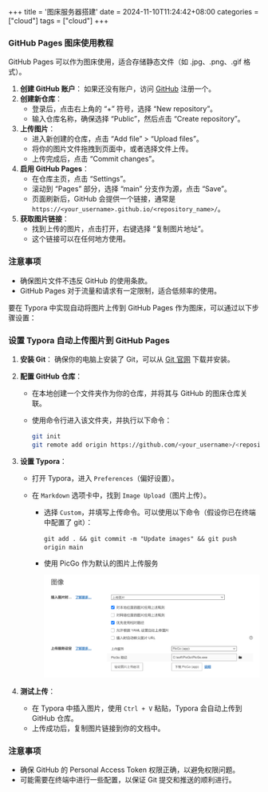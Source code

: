+++
title = '图床服务器搭建'
date = 2024-11-10T11:24:42+08:00
categories = ["cloud"]
tags = ["cloud"]
+++

### GitHub Pages 图床使用教程

GitHub Pages 可以作为图床使用，适合存储静态文件（如 .jpg、.png、.gif 格式）。

1. **创建 GitHub 账户**： 如果还没有账户，访问 [GitHub](https://github.com/) 注册一个。
2. **创建新仓库**：
   - 登录后，点击右上角的 “+” 符号，选择 “New repository”。
   - 输入仓库名称，确保选择 “Public”，然后点击 “Create repository”。
3. **上传图片**：
   - 进入新创建的仓库，点击 “Add file” > “Upload files”。
   - 将你的图片文件拖拽到页面中，或者选择文件上传。
   - 上传完成后，点击 “Commit changes”。
4. **启用 GitHub Pages**：
   - 在仓库主页，点击 “Settings”。
   - 滚动到 “Pages” 部分，选择 “main” 分支作为源，点击 “Save”。
   - 页面刷新后，GitHub 会提供一个链接，通常是 `https://<your_username>.github.io/<repository_name>/`。
5. **获取图片链接**：
   - 找到上传的图片，点击打开，右键选择 “复制图片地址”。
   - 这个链接可以在任何地方使用。

### 注意事项

- 确保图片文件不违反 GitHub 的使用条款。
- GitHub Pages 对于流量和请求有一定限制，适合低频率的使用。

要在 Typora 中实现自动将图片上传到 GitHub Pages 作为图床，可以通过以下步骤设置：

### 设置 Typora 自动上传图片到 GitHub Pages

1. **安装 Git**： 确保你的电脑上安装了 Git，可以从 [Git 官网](https://git-scm.com/) 下载并安装。

2. **配置 GitHub 仓库**：

   - 在本地创建一个文件夹作为你的仓库，并将其与 GitHub 的图床仓库关联。

   - 使用命令行进入该文件夹，并执行以下命令：

     ```bash
     git init
     git remote add origin https://github.com/<your_username>/<repository_name>.git
     ```

3. **设置 Typora**：

   - 打开 Typora，进入 `Preferences`（偏好设置）。

   - 在 `Markdown` 选项卡中，找到 `Image Upload`（图片上传）。

     - 选择 `Custom`，并填写上传命令。可以使用以下命令（假设你已在终端中配置了 git）：

       `git add . && git commit -m "Update images" && git push origin main`
       
     - 使用 PicGo 作为默认的图片上传服务

       ![image-20241110213440646](https://raw.githubusercontent.com/guyuechen/gallery/main/img/202411102134695.png)
       

4. **测试上传**：

   - 在 Typora 中插入图片，使用 `Ctrl + V` 粘贴，Typora 会自动上传到 GitHub 仓库。
   - 上传成功后，复制图片链接到你的文档中。

### 注意事项

- 确保 GitHub 的 Personal Access Token 权限正确，以避免权限问题。
- 可能需要在终端中进行一些配置，以保证 Git 提交和推送的顺利进行。